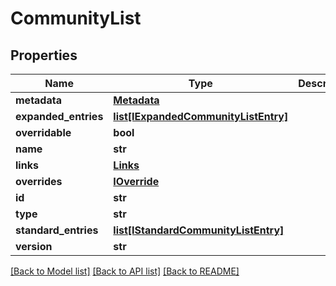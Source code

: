 # CommunityList

## Properties
Name | Type | Description | Notes
------------ | ------------- | ------------- | -------------
**metadata** | [**Metadata**](Metadata.md) |  | [optional] 
**expanded_entries** | [**list[IExpandedCommunityListEntry]**](IExpandedCommunityListEntry.md) |  | [optional] 
**overridable** | **bool** |  | [optional] 
**name** | **str** |  | [optional] 
**links** | [**Links**](Links.md) |  | [optional] 
**overrides** | [**IOverride**](IOverride.md) |  | [optional] 
**id** | **str** |  | [optional] 
**type** | **str** |  | [optional] 
**standard_entries** | [**list[IStandardCommunityListEntry]**](IStandardCommunityListEntry.md) |  | [optional] 
**version** | **str** |  | [optional] 

[[Back to Model list]](../README.md#documentation-for-models) [[Back to API list]](../README.md#documentation-for-api-endpoints) [[Back to README]](../README.md)


